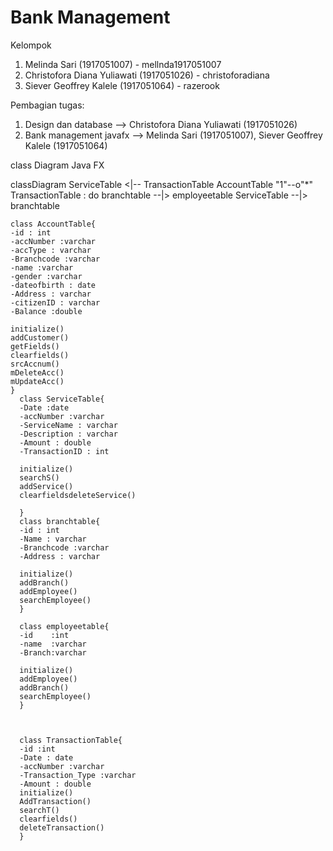 # Bank Management

Kelompok
1. Melinda Sari (1917051007) - mellnda1917051007
2. Christofora Diana Yuliawati (1917051026) - christoforadiana
3. Siever Geoffrey Kalele (1917051064) - razerook 

Pembagian tugas:
1. Design dan database --> Christofora Diana Yuliawati (1917051026)
2. Bank management javafx --> Melinda Sari (1917051007), Siever Geoffrey Kalele (1917051064)



class Diagram Java FX


classDiagram
    ServiceTable  <|-- TransactionTable
    AccountTable "1"--o"*" TransactionTable : do
    branchtable --|> employeetable
    ServiceTable --|> branchtable

   
    class AccountTable{
    -id : int
    -accNumber :varchar
    -accType : varchar
    -Branchcode :varchar
    -name :varchar
    -gender :varchar
    -dateofbirth : date
    -Address : varchar
    -citizenID : varchar
    -Balance :double

    initialize()
    addCustomer()
    getFields()
    clearfields()
    srcAccnum()
    mDeleteAcc()
    mUpdateAcc()      
    }
      class ServiceTable{
      -Date :date
      -accNumber :varchar
      -ServiceName : varchar
      -Description : varchar
      -Amount : double
      -TransactionID : int
      
      initialize()
      searchS()
      addService()
      clearfieldsdeleteService()

      }
      class branchtable{
      -id : int
      -Name : varchar
      -Branchcode :varchar
      -Address : varchar

      initialize()
      addBranch()
      addEmployee()
      searchEmployee()
      }

      class employeetable{
      -id    :int
      -name  :varchar
      -Branch:varchar

      initialize()
      addEmployee()
      addBranch()
      searchEmployee()
      }

      

      class TransactionTable{
      -id :int
      -Date : date
      -accNumber :varchar
      -Transaction_Type :varchar
      -Amount : double
      initialize()
      AddTransaction()
      searchT()
      clearfields()
      deleteTransaction()
      }

    

